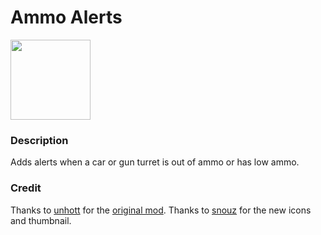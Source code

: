 # Ammo Alerts
<img src=https://raw.githubusercontent.com/Wyrrrd/Gun_Turret_Alerts/master/thumbnail.png width="128" height="128">

### Description
Adds alerts when a car or gun turret is out of ammo or has low ammo.

### Credit
Thanks to [unhott](https://mods.factorio.com/user/unhott) for the [original mod](https://mods.factorio.com/mod/GunTurretAlerts).
Thanks to [snouz](https://mods.factorio.com/user/snouz) for the new icons and thumbnail.